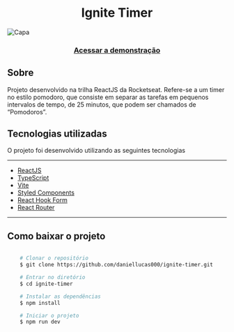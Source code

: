 <h1 align="center">Ignite Timer</h1>

![Capa](https://user-images.githubusercontent.com/89029213/232318032-5c52c9d7-5aab-45b7-a2c5-9bdc43a204d5.png)

<h3 align="center">
    <a href="https://ignite-timer-gules-xi.vercel.app/">Acessar a demonstração</a>
<h3 >

<h2>Sobre</h2>
<p align="left">Projeto desenvolvido na trilha ReactJS da Rocketseat. Refere-se a um timer no estilo pomodoro, que consiste em separar as tarefas em pequenos intervalos de tempo, de 25 minutos, que podem ser chamados de “Pomodoros”.</p>

<h2>Tecnologias utilizadas</h2>

<p>O projeto foi desenvolvido utilizando as seguintes tecnologias<p/>

---

- [ReactJS](https://reactjs.org)
- [TypeScript](https://www.typescriptlang.org/)
- [Vite](https://vitejs.dev/)
- [Styled Components](https://styled-components.com/docs)
- [React Hook Form](https://react-hook-form.com/)
- [React Router](https://reactrouter.com/en/v6.3.0/getting-started/overview)

---

<h2>Como baixar o projeto</h2>

```bash

    # Clonar o repositório
    $ git clone https://github.com/daniellucas000/ignite-timer.git

    # Entrar no diretório
    $ cd ignite-timer

    # Instalar as dependências
    $ npm install

    # Iniciar o projeto
    $ npm run dev
```
